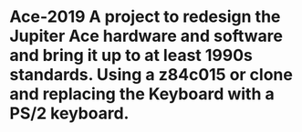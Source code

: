 # Ace-2019 A project to redesign the Jupiter Ace hardware and software and bring it up to at least 1990s standards. Using a z84c015 or clone and replacing the Keyboard with a PS/2 keyboard.
